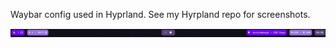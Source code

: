 Waybar config used in Hyprland. See my Hyrpland repo for screenshots.


![ScreenShot](purple_waybar.png)
